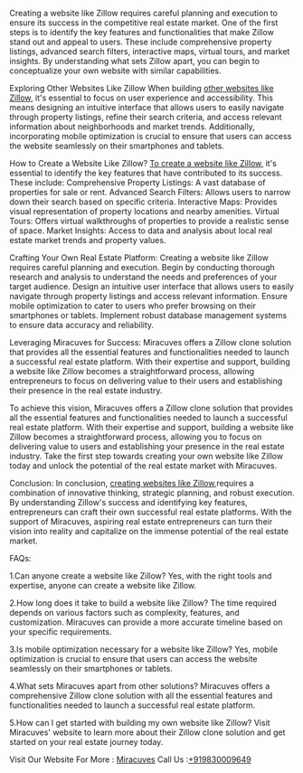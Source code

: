 Creating a website like Zillow requires careful planning and execution to ensure its success in the competitive real estate market. One of the first steps is to identify the key features and functionalities that make Zillow stand out and appeal to users. These include comprehensive property listings, advanced search filters, interactive maps, virtual tours, and market insights. By understanding what sets Zillow apart, you can begin to conceptualize your own website with similar capabilities.

Exploring Other Websites Like Zillow
When building <a href="https://miracuves.com/solutions/zillow-clone/">other websites like Zillow,</a> it's essential to focus on user experience and accessibility. This means designing an intuitive interface that allows users to easily navigate through property listings, refine their search criteria, and access relevant information about neighborhoods and market trends. Additionally, incorporating mobile optimization is crucial to ensure that users can access the website seamlessly on their smartphones and tablets. 

How to Create a Website Like Zillow?
<a href="https://miracuves.com/solutions/zillow-clone/">To create a website like Zillow,</a> it's essential to identify the key features that have contributed to its success. These include:
Comprehensive Property Listings: A vast database of properties for sale or rent.
Advanced Search Filters: Allows users to narrow down their search based on specific criteria.
Interactive Maps: Provides visual representation of property locations and nearby amenities.
Virtual Tours: Offers virtual walkthroughs of properties to provide a realistic sense of space.
Market Insights: Access to data and analysis about local real estate market trends and property values.

Crafting Your Own Real Estate Platform:
Creating a website like Zillow requires careful planning and execution. Begin by conducting thorough research and analysis to understand the needs and preferences of your target audience. Design an intuitive user interface that allows users to easily navigate through property listings and access relevant information. Ensure mobile optimization to cater to users who prefer browsing on their smartphones or tablets. Implement robust database management systems to ensure data accuracy and reliability.

Leveraging Miracuves for Success:
Miracuves offers a Zillow clone solution that provides all the essential features and functionalities needed to launch a successful real estate platform. With their expertise and support, building a website like Zillow becomes a straightforward process, allowing entrepreneurs to focus on delivering value to their users and establishing their presence in the real estate industry.

To achieve this vision, Miracuves offers a Zillow clone solution that provides all the essential features and functionalities needed to launch a successful real estate platform. With their expertise and support, building a website like Zillow becomes a straightforward process, allowing you to focus on delivering value to users and establishing your presence in the real estate industry. Take the first step towards creating your own website like Zillow today and unlock the potential of the real estate market with Miracuves.

Conclusion:
In conclusion, <a href="https://miracuves.com/solutions/zillow-clone/">creating websites like Zillow,</a>requires a combination of innovative thinking, strategic planning, and robust execution. By understanding Zillow's success and identifying key features, entrepreneurs can craft their own successful real estate platforms. With the support of Miracuves, aspiring real estate entrepreneurs can turn their vision into reality and capitalize on the immense potential of the real estate market.

FAQs:

1.Can anyone create a website like Zillow?
Yes, with the right tools and expertise, anyone can create a website like Zillow.

2.How long does it take to build a website like Zillow?
The time required depends on various factors such as complexity, features, and customization. Miracuves can provide a more accurate timeline based on your specific requirements.

3.Is mobile optimization necessary for a website like Zillow?
Yes, mobile optimization is crucial to ensure that users can access the website seamlessly on their smartphones or tablets.

4.What sets Miracuves apart from other solutions?
Miracuves offers a comprehensive Zillow clone solution with all the essential features and functionalities needed to launch a successful real estate platform.

5.How can I get started with building my own website like Zillow?
Visit Miracuves' website to learn more about their Zillow clone solution and get started on your real estate journey today.

Visit Our Website For More : <a href="https://miracuves.com/">Miracuves</a>
Call Us :<a href="https://miracuves.com/">+919830009649</a>


